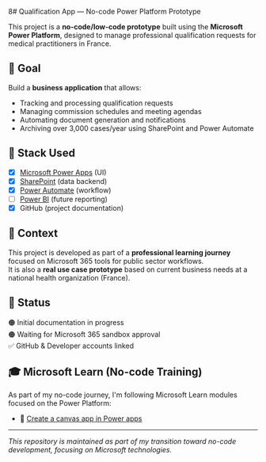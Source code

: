 8# Qualification App — No-code Power Platform Prototype

This project is a **no-code/low-code prototype** built using the **Microsoft Power Platform**, designed to manage professional qualification requests for medical practitioners in France.

## 🎯 Goal

Build a **business application** that allows:
- Tracking and processing qualification requests
- Managing commission schedules and meeting agendas
- Automating document generation and notifications
- Archiving over 3,000 cases/year using SharePoint and Power Automate
  
## 🧱 Stack Used

- [x] [Microsoft Power Apps](https://powerapps.microsoft.com) (UI)  
- [x] [SharePoint](https://sharepoint.com) (data backend)  
- [x] [Power Automate](https://flow.microsoft.com) (workflow)  
- [ ] [Power BI](https://powerbi.microsoft.com) (future reporting)  
- [x] GitHub (project documentation)

## 🧩 Context

This project is developed as part of a **professional learning journey** focused on Microsoft 365 tools for public sector workflows.  
It is also a **real use case prototype** based on current business needs at a national health organization (France).

## 🚀 Status

🟠 Initial documentation in progress  
🟠 Waiting for Microsoft 365 sandbox approval  
✅ GitHub & Developer accounts linked

## 🎓 Microsoft Learn (No-code Training)

As part of my no-code journey, I'm following Microsoft Learn modules focused on the Power Platform:

- 🔗 [Create a canvas app in Power apps](https://learn.microsoft.com/api/achievements/share/en-us/MagaliBOIVIN-6869/E5XVXQXP?sharingId=C465FC8F59F186D2)
---

_This repository is maintained as part of my transition toward no-code development, focusing on Microsoft technologies._



